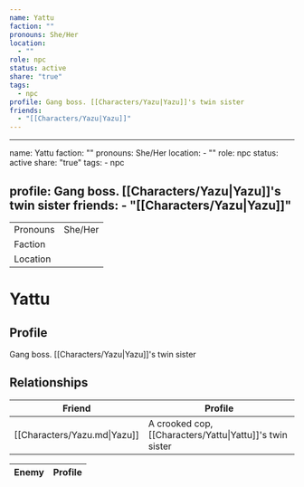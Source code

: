 ```yaml
---
name: Yattu
faction: ""
pronouns: She/Her
location:
  - ""
role: npc
status: active
share: "true"
tags:
  - npc
profile: Gang boss. [[Characters/Yazu|Yazu]]'s twin sister
friends:
  - "[[Characters/Yazu|Yazu]]"
---
```

---
name: Yattu
faction: ""
pronouns: She/Her
location:
    - ""
role: npc
status: active
share: "true"
tags:
    - npc

profile: Gang boss. [[Characters/Yazu|Yazu]]'s twin sister
friends:
    - "[[Characters/Yazu|Yazu]]"
---


|  |  |
| ---- | ---- |
| Pronouns | She/Her |
| Faction |  |
| Location |  |


# Yattu
## Profile
Gang boss. [[Characters/Yazu|Yazu]]'s twin sister


## Relationships

| Friend                       | Profile                                                  |
| ---------------------------- | -------------------------------------------------------- |
| [[Characters/Yazu.md\|Yazu]] | A crooked cop, [[Characters/Yattu\|Yattu]]'s twin sister |


| Enemy | Profile |
| ----- | ------- |

